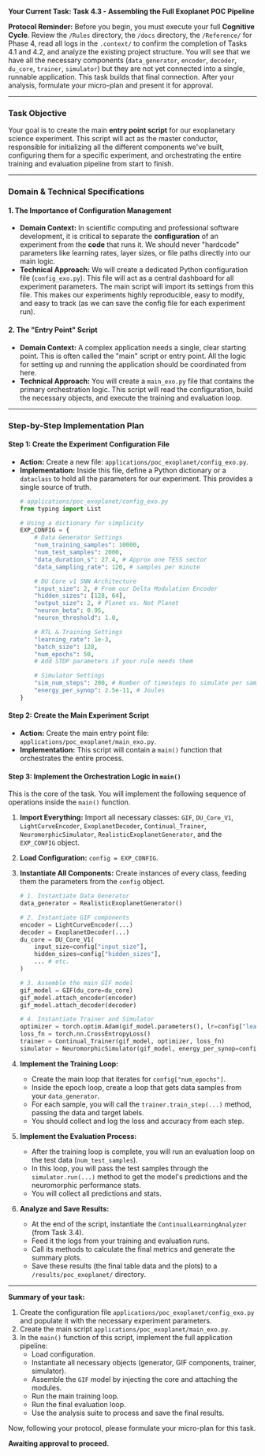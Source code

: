 **Your Current Task: Task 4.3 - Assembling the Full Exoplanet POC Pipeline**

**Protocol Reminder:** Before you begin, you must execute your full **Cognitive Cycle**. Review the `/Rules` directory, the `/docs` directory, the `/Reference/` for Phase 4, read all logs in the `.context/` to confirm the completion of Tasks 4.1 and 4.2, and analyze the existing project structure. You will see that we have all the necessary components (`data_generator`, `encoder`, `decoder`, `du_core`, `trainer`, `simulator`) but they are not yet connected into a single, runnable application. This task builds that final connection. After your analysis, formulate your micro-plan and present it for approval.

-----

### **Task Objective**

Your goal is to create the main **entry point script** for our exoplanetary science experiment. This script will act as the master conductor, responsible for initializing all the different components we've built, configuring them for a specific experiment, and orchestrating the entire training and evaluation pipeline from start to finish.

-----

### **Domain & Technical Specifications**

#### **1. The Importance of Configuration Management**

  * **Domain Context:** In scientific computing and professional software development, it is critical to separate the **configuration** of an experiment from the **code** that runs it. We should never "hardcode" parameters like learning rates, layer sizes, or file paths directly into our main logic.
  * **Technical Approach:** We will create a dedicated Python configuration file (`config_exo.py`). This file will act as a central dashboard for all experiment parameters. The main script will import its settings from this file. This makes our experiments highly reproducible, easy to modify, and easy to track (as we can save the config file for each experiment run).

#### **2. The "Entry Point" Script**

  * **Domain Context:** A complex application needs a single, clear starting point. This is often called the "main" script or entry point. All the logic for setting up and running the application should be coordinated from here.
  * **Technical Approach:** You will create a `main_exo.py` file that contains the primary orchestration logic. This script will read the configuration, build the necessary objects, and execute the training and evaluation loop.

-----

### **Step-by-Step Implementation Plan**

#### **Step 1: Create the Experiment Configuration File**

  * **Action:** Create a new file: `applications/poc_exoplanet/config_exo.py`.
  * **Implementation:** Inside this file, define a Python dictionary or a `dataclass` to hold all the parameters for our experiment. This provides a single source of truth.
    ```python
    # applications/poc_exoplanet/config_exo.py
    from typing import List

    # Using a dictionary for simplicity
    EXP_CONFIG = {
        # Data Generator Settings
        "num_training_samples": 10000,
        "num_test_samples": 2000,
        "data_duration_s": 27.4, # Approx one TESS sector
        "data_sampling_rate": 120, # samples per minute

        # DU Core v1 SNN Architecture
        "input_size": 2, # From our Delta Modulation Encoder
        "hidden_sizes": [128, 64],
        "output_size": 2, # Planet vs. Not Planet
        "neuron_beta": 0.95,
        "neuron_threshold": 1.0,

        # RTL & Training Settings
        "learning_rate": 1e-3,
        "batch_size": 128,
        "num_epochs": 50,
        # Add STDP parameters if your rule needs them

        # Simulator Settings
        "sim_num_steps": 200, # Number of timesteps to simulate per sample
        "energy_per_synop": 2.5e-11, # Joules
    }
    ```

#### **Step 2: Create the Main Experiment Script**

  * **Action:** Create the main entry point file: `applications/poc_exoplanet/main_exo.py`.
  * **Implementation:** This script will contain a `main()` function that orchestrates the entire process.

#### **Step 3: Implement the Orchestration Logic in `main()`**

This is the core of the task. You will implement the following sequence of operations inside the `main()` function.

1.  **Import Everything:** Import all necessary classes: `GIF`, `DU_Core_V1`, `LightCurveEncoder`, `ExoplanetDecoder`, `Continual_Trainer`, `NeuromorphicSimulator`, `RealisticExoplanetGenerator`, and the `EXP_CONFIG` object.

2.  **Load Configuration:** `config = EXP_CONFIG`.

3.  **Instantiate All Components:** Create instances of every class, feeding them the parameters from the `config` object.

    ```python
    # 1. Instantiate Data Generator
    data_generator = RealisticExoplanetGenerator()

    # 2. Instantiate GIF components
    encoder = LightCurveEncoder(...)
    decoder = ExoplanetDecoder(...)
    du_core = DU_Core_V1(
        input_size=config["input_size"],
        hidden_sizes=config["hidden_sizes"],
        ... # etc.
    )

    # 3. Assemble the main GIF model
    gif_model = GIF(du_core=du_core)
    gif_model.attach_encoder(encoder)
    gif_model.attach_decoder(decoder)

    # 4. Instantiate Trainer and Simulator
    optimizer = torch.optim.Adam(gif_model.parameters(), lr=config["learning_rate"])
    loss_fn = torch.nn.CrossEntropyLoss()
    trainer = Continual_Trainer(gif_model, optimizer, loss_fn)
    simulator = NeuromorphicSimulator(gif_model, energy_per_synop=config["energy_per_synop"])
    ```

4.  **Implement the Training Loop:**

      * Create the main loop that iterates for `config["num_epochs"]`.
      * Inside the epoch loop, create a loop that gets data samples from your `data_generator`.
      * For each sample, you will call the `trainer.train_step(...)` method, passing the data and target labels.
      * You should collect and log the loss and accuracy from each step.

5.  **Implement the Evaluation Process:**

      * After the training loop is complete, you will run an evaluation loop on the test data (`num_test_samples`).
      * In this loop, you will pass the test samples through the `simulator.run(...)` method to get the model's predictions and the neuromorphic performance stats.
      * You will collect all predictions and stats.

6.  **Analyze and Save Results:**

      * At the end of the script, instantiate the `ContinualLearningAnalyzer` (from Task 3.4).
      * Feed it the logs from your training and evaluation runs.
      * Call its methods to calculate the final metrics and generate the summary plots.
      * Save these results (the final table data and the plots) to a `/results/poc_exoplanet/` directory.

-----

**Summary of your task:**

1.  Create the configuration file `applications/poc_exoplanet/config_exo.py` and populate it with the necessary experiment parameters.
2.  Create the main script `applications/poc_exoplanet/main_exo.py`.
3.  In the `main()` function of this script, implement the full application pipeline:
      * Load configuration.
      * Instantiate all necessary objects (generator, GIF components, trainer, simulator).
      * Assemble the `GIF` model by injecting the core and attaching the modules.
      * Run the main training loop.
      * Run the final evaluation loop.
      * Use the analysis suite to process and save the final results.

Now, following your protocol, please formulate your micro-plan for this task.

**Awaiting approval to proceed.**